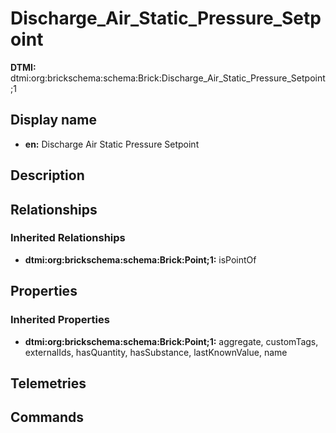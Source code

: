 # Discharge_Air_Static_Pressure_Setpoint
**DTMI:** dtmi:org:brickschema:schema:Brick:Discharge_Air_Static_Pressure_Setpoint;1
## Display name
- **en:** Discharge Air Static Pressure Setpoint
## Description
## Relationships
### Inherited Relationships
* **dtmi:org:brickschema:schema:Brick:Point;1:** isPointOf
## Properties
### Inherited Properties
* **dtmi:org:brickschema:schema:Brick:Point;1:** aggregate, customTags, externalIds, hasQuantity, hasSubstance, lastKnownValue, name
## Telemetries
## Commands
